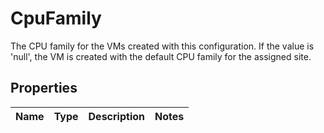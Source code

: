 # CpuFamily

The CPU family for the VMs created with this configuration. If the value is \'null\', the VM is created with the default CPU family for the assigned site.
## Properties
| Name | Type | Description | Notes |
| ------------ | ------------- | ------------- | ------------- |


